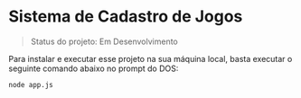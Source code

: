 <h1>Sistema de Cadastro de Jogos</h1>

> Status do projeto: Em Desenvolvimento

Para instalar e executar esse projeto na sua máquina local, basta executar o seguinte comando abaixo no prompt do DOS:

```
node app.js
```
